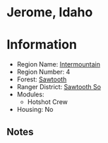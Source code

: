 
Jerome, Idaho
=============
  
# Information  
* Region Name: [Intermountain]()  
* Region Number: 4  
* Forest: [Sawtooth](http://www.fs.usda.gov/sawtooth)  
* Ranger District: [Sawtooth So]()  
* Modules:  
  - Hotshot Crew  
* Housing: No  
  
## Notes

